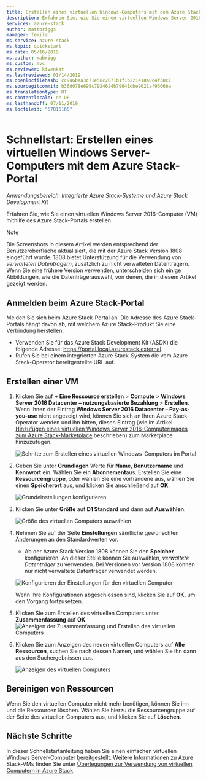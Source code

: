 ```yaml
---
title: Erstellen eines virtuellen Windows-Computers mit dem Azure Stack-Portal | Microsoft-Dokumentation
description: Erfahren Sie, wie Sie einen virtuellen Windows Server 2016-Computer (VM) mit dem Azure Stack-Portal erstellen.
services: azure-stack
author: mattbriggs
manager: femila
ms.service: azure-stack
ms.topic: quickstart
ms.date: 05/16/2019
ms.author: mabrigg
ms.custom: mvc
ms.reviewer: kivenkat
ms.lastreviewed: 01/14/2019
ms.openlocfilehash: cc9a6baa3c71e58c2671b1f1b221e18a0c4f38c1
ms.sourcegitcommit: b36d078e699c7924624b79641dbe9021af9606ba
ms.translationtype: HT
ms.contentlocale: de-DE
ms.lasthandoff: 07/11/2019
ms.locfileid: "67816165"
---
```

# <a name="quickstart-create-a-windows-server-vm-with-the-azure-stack-portal"></a>Schnellstart: Erstellen eines virtuellen Windows Server-Computers mit dem Azure Stack-Portal

*Anwendungsbereich: Integrierte Azure Stack-Systeme und Azure Stack Development Kit*

Erfahren Sie, wie Sie einen virtuellen Windows Server 2016-Computer (VM) mithilfe des Azure Stack-Portals erstellen.

> [!NOTE]  
> Die Screenshots in diesem Artikel werden entsprechend der Benutzeroberfläche aktualisiert, die mit der Azure Stack Version 1808 eingeführt wurde. 1808 bietet Unterstützung für die Verwendung von *verwalteten Datenträgern*, zusätzlich zu nicht verwalteten Datenträgern. Wenn Sie eine frühere Version verwenden, unterscheiden sich einige Abbildungen, wie die Datenträgerauswahl, von denen, die in diesem Artikel gezeigt werden.  


## <a name="sign-in-to-the-azure-stack-portal"></a>Anmelden beim Azure Stack-Portal

Melden Sie sich beim Azure Stack-Portal an. Die Adresse des Azure Stack-Portals hängt davon ab, mit welchem Azure Stack-Produkt Sie eine Verbindung herstellen:

* Verwenden Sie für das Azure Stack Development Kit (ASDK) die folgende Adresse: https://portal.local.azurestack.external.
* Rufen Sie bei einem integrierten Azure Stack-System die vom Azure Stack-Operator bereitgestellte URL auf.

## <a name="create-a-vm"></a>Erstellen einer VM

1. Klicken Sie auf **+ Eine Ressource erstellen** > **Compute** > **Windows Server 2016 Datacenter – nutzungsbasierte Bezahlung** > **Erstellen**. <br> Wenn Ihnen der Eintrag **Windows Server 2016 Datacenter – Pay-as-you-use** nicht angezeigt wird, können Sie sich an Ihren Azure Stack-Operator wenden und ihn bitten, diesen Eintrag (wie im Artikel [Hinzufügen eines virtuellen Windows Server 2016-Computerimages zum Azure Stack-Marketplace](../operator/azure-stack-create-and-publish-marketplace-item.md) beschrieben) zum Marketplace hinzuzufügen.

    ![Schritte zum Erstellen eines virtuellen Windows-Computers im Portal](media/azure-stack-quick-windows-portal/image01.png)

2. Geben Sie unter **Grundlagen** Werte für **Name**, **Benutzername** und **Kennwort** ein. Wählen Sie ein **Abonnement**aus. Erstellen Sie eine **Ressourcengruppe**, oder wählen Sie eine vorhandene aus, wählen Sie einen **Speicherort** aus, und klicken Sie anschließend auf **OK**.

    ![Grundeinstellungen konfigurieren](media/azure-stack-quick-windows-portal/image02.png)

3. Klicken Sie unter **Größe** auf **D1 Standard** und dann auf **Auswählen**.  

    ![Größe des virtuellen Computers auswählen](media/azure-stack-quick-windows-portal/image03.png)

4. Nehmen Sie auf der Seite **Einstellungen** sämtliche gewünschten Änderungen an den Standardwerten vor.
   - Ab der Azure Stack Version 1808 können Sie den **Speicher** konfigurieren. An dieser Stelle können Sie auswählen, *verwaltete Datenträger*  zu verwenden. Bei Versionen vor Version 1808 können nur nicht verwaltete Datenträger verwendet werden.  

   ![Konfigurieren der Einstellungen für den virtuellen Computer](media/azure-stack-quick-windows-portal/image04.png)  

   Wenn Ihre Konfigurationen abgeschlossen sind, klicken Sie auf **OK**, um den Vorgang fortzusetzen.

5. Klicken Sie zum Erstellen des virtuellen Computers unter **Zusammenfassung** auf **OK**.
    ![Anzeigen der Zusammenfassung und Erstellen des virtuellen Computers](media/azure-stack-quick-windows-portal/image05.png)

6. Klicken Sie zum Anzeigen des neuen virtuellen Computers auf **Alle Ressourcen**, suchen Sie nach dessen Namen, und wählen Sie ihn dann aus den Suchergebnissen aus.

    ![Anzeigen des virtuellen Computers](media/azure-stack-quick-windows-portal/image06.png)

## <a name="clean-up-resources"></a>Bereinigen von Ressourcen

Wenn Sie den virtuellen Computer nicht mehr benötigen, können Sie ihn und die Ressourcen löschen. Wählen Sie hierzu die Ressourcengruppe auf der Seite des virtuellen Computers aus, und klicken Sie auf **Löschen**.

## <a name="next-steps"></a>Nächste Schritte

In dieser Schnellstartanleitung haben Sie einen einfachen virtuellen Windows Server-Computer bereitgestellt. Weitere Informationen zu Azure Stack-VMs finden Sie unter [Überlegungen zur Verwendung von virtuellen Computern in Azure Stack](azure-stack-vm-considerations.md).
